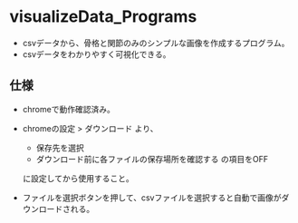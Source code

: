 # visualizeData_Programs

- csvデータから、骨格と関節のみのシンプルな画像を作成するプログラム。
- csvデータをわかりやすく可視化できる。

## 仕様

- chromeで動作確認済み。
- chromeの設定 > ダウンロード より、
  - 保存先を選択
  - ダウンロード前に各ファイルの保存場所を確認する の項目をOFF
  
  に設定してから使用すること。

- ファイルを選択ボタンを押して、csvファイルを選択すると自動で画像がダウンロードされる。
